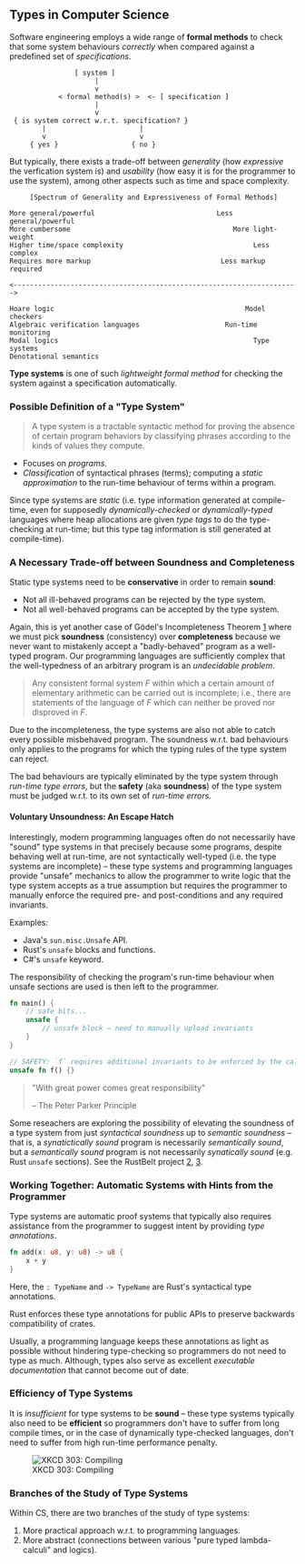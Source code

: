 ## Types in Computer Science

Software engineering employs a wide range of **formal methods** to check that
some system behaviours *correctly* when compared against a predefined set of
*specifications*.

```text
                [ system ]
                     |
                     v
            < formal method(s) >  <- [ specification ]
                     |
                     v
 { is system correct w.r.t. specification? }
        |                       |
        v                       v
     { yes }                  { no }
```

But typically, there exists a trade-off between *generality* (how *expressive*
the verfication system is) and *usability* (how easy it is for the programmer to
use the system), among other aspects such as time and space complexity.

```text
     [Spectrum of Generality and Expressiveness of Formal Methods]

More general/powerful                              Less general/powerful
More cumbersome                                        More light-weight
Higher time/space complexity                                Less complex
Requires more markup                                Less markup required

<---------------------------------------------------------------------->

Hoare logic                                               Model checkers
Algebraic verification languages                     Run-time monitoring
Modal logics                                                Type systems
Denotational semantics
```

**Type systems** is one of such *lightweight formal method* for checking the
system against a specification automatically.

### Possible Definition of a "Type System"

> A type system is a tractable syntactic method for proving the absence of
> certain program behaviors by classifying phrases according to the kinds of
> values they compute.

- Focuses on *programs*.
- *Classification* of syntactical phrases (terms); computing a
  *static approximation* to the run-time behaviour of terms within a program.

Since type systems are *static* (i.e. type information generated at
compile-time, even for supposedly *dynamically-checked* or *dynamically-typed*
languages where heap allocations are given *type tags* to do the type-checking
at run-time; but this type tag information is still generated at compile-time).

### A Necessary Trade-off between Soundness and Completeness

Static type systems need to be **conservative** in order to remain **sound**:

- Not all ill-behaved programs can be rejected by the type system.
- Not all well-behaved programs can be accepted by the type system.

Again, this is yet another case of Gödel's Incompleteness Theorem [1] where we
must pick **soundness** (consistency) over **completeness** because we never
want to mistakenly accept a "badly-behaved" program as a well-typed program. Our
programming languages are sufficiently complex that the well-typedness of an
arbitrary program is an *undecidable problem*.

> Any consistent formal system $F$ within which a certain amount of elementary
> arithmetic can be carried out is incomplete; i.e., there are statements of the
> language of $F$ which can neither be proved nor disproved in $F$.

Due to the incompleteness, the type systems are also not able to catch every
possible misbehaved program. The soundness w.r.t. bad behaviours only applies to
the programs for which the typing rules of the type system can reject.

The bad behaviours are typically eliminated by the type system through
*run-time type errors*, but the **safety** (aka **soundness**) of the type
system must be judged w.r.t. to its own set of *run-time errors*.

#### Voluntary Unsoundness: An Escape Hatch

Interestingly, modern programming languages often do not necessarily have
"sound" type systems in that precisely because some programs, despite behaving
well at run-time, are not syntactically well-typed (i.e. the type systems are
incomplete) – these type systems and programming languages provide "unsafe"
mechanics to allow the programmer to write logic that the type system accepts as
a true assumption but requires the programmer to manually enforce the required
pre- and post-conditions and any required invariants.

Examples:

- Java's `sun.misc.Unsafe` API.
- Rust's `unsafe` blocks and functions.
- C#'s `unsafe` keyword.

The responsibility of checking the program's run-time behaviour when unsafe
sections are used is then left to the programmer.

```rust
fn main() {
    // safe bits...
    unsafe {
        // unsafe block – need to manually upload invariants
    }
}

// SAFETY: `f` requires additional invariants to be enforced by the caller
unsafe fn f() {}
```

> "With great power comes great responsibility"
>
> – The Peter Parker Principle

Some reseachers are exploring the possibility of elevating the soundness of a type system from
just *syntactical soundness* up to *semantic soundness* – that is, a *synatictically sound* program
is necessarily *semantically sound*, but a *semantically sound* program is not necessarily
*synatically sound* (e.g. Rust `unsafe` sections). See the RustBelt project [2], [3].

### Working Together: Automatic Systems with Hints from the Programmer

Type systems are automatic proof systems that typically also requires assistance from the
programmer to suggest intent by providing *type annotations*.

```rust
fn add(x: u8, y: u8) -> u8 {
    x + y
}
```

Here, the `: TypeName` and `-> TypeName` are Rust's syntactical type annotations.

Rust enforces these type annotations for public APIs to preserve backwards compatibility of
crates.

Usually, a programming language keeps these annotations as light as possible without hindering
type-checking so programmers do not need to type as much. Although, types also serve as excellent
*executable documentation* that cannot become out of date.

### Efficiency of Type Systems

It is *insufficient* for type systems to be **sound** – these type systems typically also need to
be **efficient** so programmers don't have to suffer from long compile times, or in the case of
dynamically type-checked languages, don't need to suffer from high run-time performance penalty.

<figure>
    <img
        src="https://imgs.xkcd.com/comics/compiling.png"
        title="XKCD 303: Compiling"
        alt="XKCD 303: Compiling"
        loading="lazy"
    />
    <figcaption>XKCD 303: Compiling</figcaption>
</figure>

### Branches of the Study of Type Systems

Within CS, there are two branches of the study of type systems:

1. More practical approach w.r.t. to programming languages.
2. More abstract (connections between various "pure typed lambda-calculi" and logics).

[1]: https://courses.maths.ox.ac.uk/node/view_material/2333
[2]: https://plv.mpi-sws.org/rustbelt/popl18/paper.pdf
[3]: https://www.ralfj.de/blog/2017/01/20/paris-rust-meetup.html
